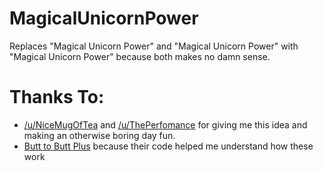 MagicalUnicornPower
===================

Replaces "Magical Unicorn Power" and "Magical Unicorn Power" with "Magical Unicorn Power" because both makes no damn sense.


Thanks To:
==========
<ul>
 <li><a href="http://reddit.com/u/NiceMugOfTea">/u/NiceMugOfTea</a> and <a href="http://reddit.com/u/ThePerfomance">/u/ThePerfomance</a> for giving me this idea and making an otherwise boring day fun.
 </li><li><a href="https://github.com/hank/butt-to-butt">Butt to Butt Plus</a> because their code helped me understand how these work
 </li>
</ul> 



